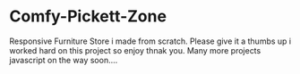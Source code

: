 # Comfy-Pickett-Zone
Responsive Furniture Store i made from scratch.
Please give it a thumbs up i worked hard on this project so enjoy thnak you.
Many more projects javascript on the way soon....
